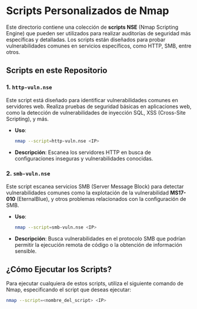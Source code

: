 # Scripts Personalizados de Nmap

Este directorio contiene una colección de **scripts NSE** (Nmap Scripting Engine) que pueden ser utilizados para realizar auditorías de seguridad más específicas y detalladas. Los scripts están diseñados para probar vulnerabilidades comunes en servicios específicos, como HTTP, SMB, entre otros.

## Scripts en este Repositorio

### 1. `http-vuln.nse`
Este script está diseñado para identificar vulnerabilidades comunes en servidores web. Realiza pruebas de seguridad básicas en aplicaciones web, como la detección de vulnerabilidades de inyección SQL, XSS (Cross-Site Scripting), y más.

- **Uso**:
    ```bash
    nmap --script=http-vuln.nse <IP>
    ```
- **Descripción**: Escanea los servidores HTTP en busca de configuraciones inseguras y vulnerabilidades conocidas.

### 2. `smb-vuln.nse`
Este script escanea servicios SMB (Server Message Block) para detectar vulnerabilidades comunes como la explotación de la vulnerabilidad **MS17-010** (EternalBlue), y otros problemas relacionados con la configuración de SMB.

- **Uso**:
    ```bash
    nmap --script=smb-vuln.nse <IP>
    ```
- **Descripción**: Busca vulnerabilidades en el protocolo SMB que podrían permitir la ejecución remota de código o la obtención de información sensible.

## ¿Cómo Ejecutar los Scripts?

Para ejecutar cualquiera de estos scripts, utiliza el siguiente comando de Nmap, especificando el script que deseas ejecutar:

```bash
nmap --script=<nombre_del_script> <IP>
